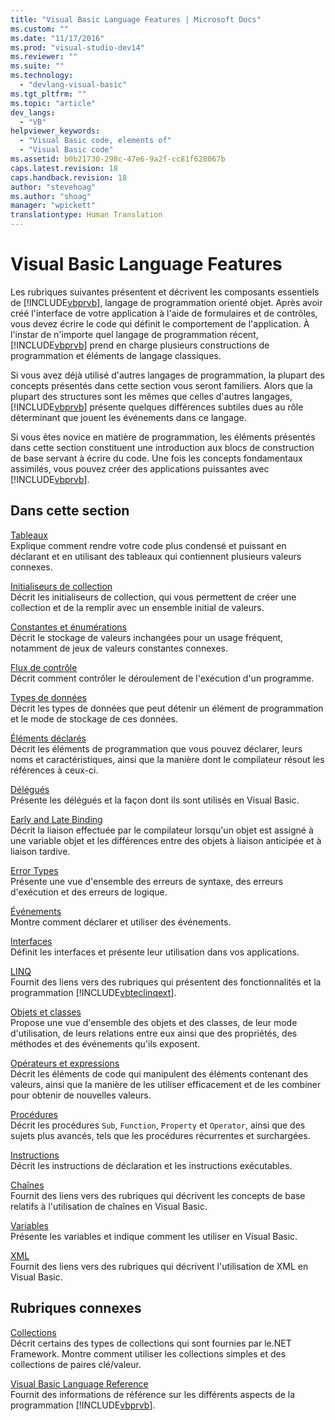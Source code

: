 ```yaml
---
title: "Visual Basic Language Features | Microsoft Docs"
ms.custom: ""
ms.date: "11/17/2016"
ms.prod: "visual-studio-dev14"
ms.reviewer: ""
ms.suite: ""
ms.technology: 
  - "devlang-visual-basic"
ms.tgt_pltfrm: ""
ms.topic: "article"
dev_langs: 
  - "VB"
helpviewer_keywords: 
  - "Visual Basic code, elements of"
  - "Visual Basic code"
ms.assetid: b0b21730-298c-47e6-9a2f-cc81f628067b
caps.latest.revision: 18
caps.handback.revision: 18
author: "stevehoag"
ms.author: "shoag"
manager: "wpickett"
translationtype: Human Translation
---
```

# Visual Basic Language Features
Les rubriques suivantes présentent et décrivent les composants essentiels de [!INCLUDE[vbprvb](../../../csharp/programming-guide/concepts/linq/includes/vbprvb_md.md)], langage de programmation orienté objet.  Après avoir créé l'interface de votre application à l'aide de formulaires et de contrôles, vous devez écrire le code qui définit le comportement de l'application.  À l'instar de n'importe quel langage de programmation récent, [!INCLUDE[vbprvb](../../../csharp/programming-guide/concepts/linq/includes/vbprvb_md.md)] prend en charge plusieurs constructions de programmation et éléments de langage classiques.  
  
 Si vous avez déjà utilisé d'autres langages de programmation, la plupart des concepts présentés dans cette section vous seront familiers.  Alors que la plupart des structures sont les mêmes que celles d'autres langages, [!INCLUDE[vbprvb](../../../csharp/programming-guide/concepts/linq/includes/vbprvb_md.md)] présente quelques différences subtiles dues au rôle déterminant que jouent les événements dans ce langage.  
  
 Si vous êtes novice en matière de programmation, les éléments présentés dans cette section constituent une introduction aux blocs de construction de base servant à écrire du code.  Une fois les concepts fondamentaux assimilés, vous pouvez créer des applications puissantes avec [!INCLUDE[vbprvb](../../../csharp/programming-guide/concepts/linq/includes/vbprvb_md.md)].  
  
## Dans cette section  
 [Tableaux](../../../visual-basic/programming-guide/language-features/arrays/index.md)  
 Explique comment rendre votre code plus condensé et puissant en déclarant et en utilisant des tableaux qui contiennent plusieurs valeurs connexes.  
  
 [Initialiseurs de collection](../../../visual-basic/programming-guide/language-features/collection-initializers/index.md)  
 Décrit les initialiseurs de collection, qui vous permettent de créer une collection et de la remplir avec un ensemble initial de valeurs.  
  
 [Constantes et énumérations](../../../visual-basic/programming-guide/language-features/constants-enums/index.md)  
 Décrit le stockage de valeurs inchangées pour un usage fréquent, notamment de jeux de valeurs constantes connexes.  
  
 [Flux de contrôle](../../../visual-basic/programming-guide/language-features/control-flow/index.md)  
 Décrit comment contrôler le déroulement de l'exécution d'un programme.  
  
 [Types de données](../../../visual-basic/programming-guide/language-features/data-types/index.md)  
 Décrit les types de données que peut détenir un élément de programmation et le mode de stockage de ces données.  
  
 [Éléments déclarés](../../../visual-basic/programming-guide/language-features/declared-elements/index.md)  
 Décrit les éléments de programmation que vous pouvez déclarer, leurs noms et caractéristiques, ainsi que la manière dont le compilateur résout les références à ceux\-ci.  
  
 [Délégués](../../../visual-basic/programming-guide/language-features/delegates/delegates.md)  
 Présente les délégués et la façon dont ils sont utilisés en Visual Basic.  
  
 [Early and Late Binding](../../../visual-basic/programming-guide/language-features/early-late-binding/early-and-late-binding.md)  
 Décrit la liaison effectuée par le compilateur lorsqu'un objet est assigné à une variable objet et les différences entre des objets à liaison anticipée et à liaison tardive.  
  
 [Error Types](../../../visual-basic/programming-guide/language-features/error-types.md)  
 Présente une vue d'ensemble des erreurs de syntaxe, des erreurs d'exécution et des erreurs de logique.  
  
 [Événements](../../../visual-basic/programming-guide/language-features/events/events.md)  
 Montre comment déclarer et utiliser des événements.  
  
 [Interfaces](../../../visual-basic/programming-guide/language-features/interfaces/index.md)  
 Définit les interfaces et présente leur utilisation dans vos applications.  
  
 [LINQ](../../../visual-basic/programming-guide/language-features/linq/index.md)  
 Fournit des liens vers des rubriques qui présentent des fonctionnalités et la programmation [!INCLUDE[vbteclinqext](../../../csharp/getting-started/includes/vbteclinqext_md.md)].  
  
 [Objets et classes](../../../visual-basic/programming-guide/language-features/objects-and-classes/index.md)  
 Propose une vue d'ensemble des objets et des classes, de leur mode d'utilisation, de leurs relations entre eux ainsi que des propriétés, des méthodes et des événements qu'ils exposent.  
  
 [Opérateurs et expressions](../../../visual-basic/programming-guide/language-features/operators-and-expressions/index.md)  
 Décrit les éléments de code qui manipulent des éléments contenant des valeurs, ainsi que la manière de les utiliser efficacement et de les combiner pour obtenir de nouvelles valeurs.  
  
 [Procédures](../../../visual-basic/programming-guide/language-features/procedures/index.md)  
 Décrit les procédures `Sub`, `Function`, `Property` et `Operator`, ainsi que des sujets plus avancés, tels que les procédures récurrentes et surchargées.  
  
 [Instructions](../../../visual-basic/programming-guide/language-features/statements.md)  
 Décrit les instructions de déclaration et les instructions exécutables.  
  
 [Chaînes](../../../visual-basic/programming-guide/language-features/strings/index.md)  
 Fournit des liens vers des rubriques qui décrivent les concepts de base relatifs à l'utilisation de chaînes en Visual Basic.  
  
 [Variables](../../../visual-basic/programming-guide/language-features/variables/index.md)  
 Présente les variables et indique comment les utiliser en Visual Basic.  
  
 [XML](../../../visual-basic/programming-guide/language-features/xml/index.md)  
 Fournit des liens vers des rubriques qui décrivent l'utilisation de XML en Visual Basic.  
  
## Rubriques connexes  
 [Collections](../Topic/Collections%20\(C%23%20and%20Visual%20Basic\).md)  
 Décrit certains des types de collections qui sont fournies par le.NET Framework.  Montre comment utiliser les collections simples et des collections de paires clé\/valeur.  
  
 [Visual Basic Language Reference](../../../visual-basic/language-reference/index.md)  
 Fournit des informations de référence sur les différents aspects de la programmation [!INCLUDE[vbprvb](../../../csharp/programming-guide/concepts/linq/includes/vbprvb_md.md)].
